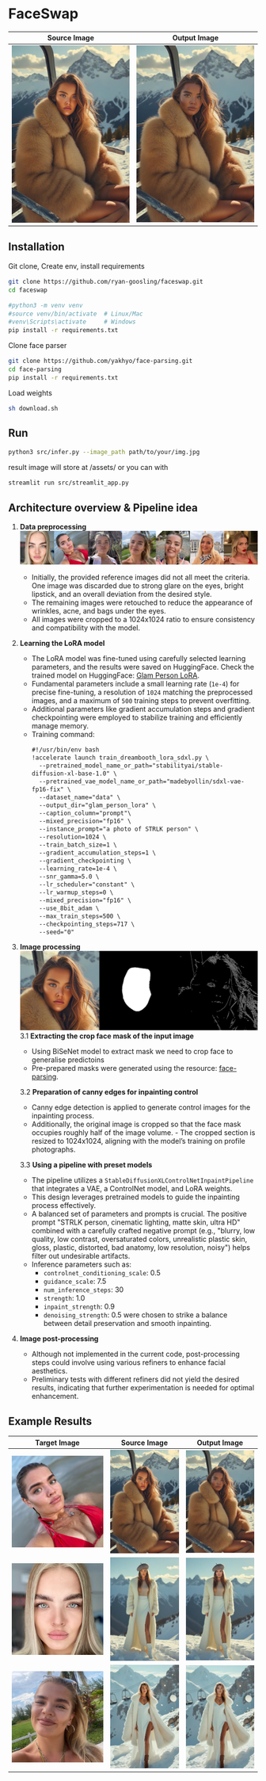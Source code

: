 # FaceSwap
| Source Image  | Output Image    |
|---------------|-----------------|
| ![target](assets/image1.jpg)   | ![output](assets/result1.jpg)  |
## Installation

Git clone, Create env, install requirements
```bash
git clone https://github.com/ryan-goosling/faceswap.git
cd faceswap
```
```bash
#python3 -m venv venv
#source venv/bin/activate  # Linux/Mac
#venv\Scripts\activate     # Windows
pip install -r requirements.txt
```
Clone face parser
```bash
git clone https://github.com/yakhyo/face-parsing.git
cd face-parsing
pip install -r requirements.txt
```
Load weights
```bash
sh download.sh
```
## Run

```bash
python3 src/infer.py --image_path path/to/your/img.jpg 
```
result image will store at /assets/
or you can with
```bash
streamlit run src/streamlit_app.py 
```

## Architecture overview & Pipeline idea

1. **Data preprocessing**
![Image Preprocessed](assets/image_preprocessing.jpg)
   - Initially, the provided reference images did not all meet the criteria. One image was discarded due to strong glare on the eyes, bright lipstick, and an overall deviation from the desired style.
   - The remaining images were retouched to reduce the appearance of wrinkles, acne, and bags under the eyes.
   - All images were cropped to a 1024x1024 ratio to ensure consistency and compatibility with the model.

3. **Learning the LoRA model**  
   - The LoRA model was fine-tuned using carefully selected learning parameters, and the results were saved on HuggingFace.
   Check the trained model on HuggingFace: [Glam Person LoRA](https://huggingface.co/biglebowski/glam_person_lora).
   - Fundamental parameters include a small learning rate (`1e-4`) for precise fine-tuning, a resolution of `1024` matching the preprocessed images, and a maximum of `500` training steps to prevent overfitting.
   - Additional parameters like gradient accumulation steps and gradient checkpointing were employed to stabilize training and efficiently manage memory.
   - Training command:
     ```
     #!/usr/bin/env bash
     !accelerate launch train_dreambooth_lora_sdxl.py \
       --pretrained_model_name_or_path="stabilityai/stable-diffusion-xl-base-1.0" \
       --pretrained_vae_model_name_or_path="madebyollin/sdxl-vae-fp16-fix" \
       --dataset_name="data" \
       --output_dir="glam_person_lora" \
       --caption_column="prompt"\
       --mixed_precision="fp16" \
       --instance_prompt="a photo of STRLK person" \
       --resolution=1024 \
       --train_batch_size=1 \
       --gradient_accumulation_steps=1 \
       --gradient_checkpointing \
       --learning_rate=1e-4 \
       --snr_gamma=5.0 \
       --lr_scheduler="constant" \
       --lr_warmup_steps=0 \
       --mixed_precision="fp16" \
       --use_8bit_adam \
       --max_train_steps=500 \
       --checkpointing_steps=717 \
       --seed="0"
     ```

5. **Image processing**
   ![Image Preprocessed](assets/canny_mask.jpg)
   3.1 **Extracting the crop face mask of the input image**  
   - Using BiSeNet model to extract mask we need to crop face to generalise predictoins
   - Pre-prepared masks were generated using the resource: [face-parsing](https://github.com/yakhyo/face-parsing).

   3.2 **Preparation of canny edges for inpainting control**  
   - Canny edge detection is applied to generate control images for the inpainting process.
   - Additionally, the original image is cropped so that the face mask occupies roughly half of the image volume.       - The cropped section is resized to 1024x1024, aligning with the model’s training on profile photographs.

   3.3 **Using a pipeline with preset models**  
   - The pipeline utilizes a `StableDiffusionXLControlNetInpaintPipeline` that integrates a VAE, a ControlNet model, and LoRA weights.
   - This design leverages pretrained models to guide the inpainting process effectively.
   - A balanced set of parameters and prompts is crucial. The positive prompt "STRLK person, cinematic lighting, matte skin, ultra HD" combined with a carefully crafted negative prompt (e.g., "blurry, low quality, low contrast, oversaturated colors, unrealistic plastic skin, gloss, plastic, distorted, bad anatomy, low resolution, noisy") helps filter out undesirable artifacts.
   - Inference parameters such as:
     - `controlnet_conditioning_scale`: 0.5
     - `guidance_scale`: 7.5
     - `num_inference_steps`: 30
     - `strength`: 1.0
     - `inpaint_strength`: 0.9
     - `denoising_strength`: 0.5
     were chosen to strike a balance between detail preservation and smooth inpainting.

6. **Image post-processing**  
   - Although not implemented in the current code, post-processing steps could involve using various refiners to enhance facial aesthetics.
   - Preliminary tests with different refiners did not yield the desired results, indicating that further experimentation is needed for optimal enhancement.


## Example Results

| Target Image                    | Source Image                    | Output Image                    |
|---------------------------------|---------------------------------|---------------------------------|
| ![source](assets/target1.jpg)    | ![target](assets/image1.jpg)   | ![output](assets/result1.jpg)  |
| ![source](assets/target2.jpg)    | ![target](assets/image2.jpg)   | ![output](assets/result2.jpg)  |
| ![source](assets/target3.jpg)    | ![target](assets/image3.jpg)   | ![output](assets/result3.jpg)  |



